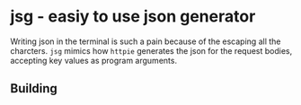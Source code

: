 # jsg - easiy to use json generator

Writing json in the terminal is such a pain because of the escaping all the charcters. `jsg` mimics how `httpie` generates the json for the request bodies, accepting key values as program arguments. 

## Building